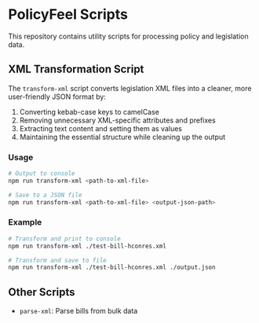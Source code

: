 # PolicyFeel Scripts

This repository contains utility scripts for processing policy and legislation data.

## XML Transformation Script

The `transform-xml` script converts legislation XML files into a cleaner, more user-friendly JSON format by:

1. Converting kebab-case keys to camelCase
2. Removing unnecessary XML-specific attributes and prefixes
3. Extracting text content and setting them as values
4. Maintaining the essential structure while cleaning up the output

### Usage

```bash
# Output to console
npm run transform-xml <path-to-xml-file>

# Save to a JSON file
npm run transform-xml <path-to-xml-file> <output-json-path>
```

### Example

```bash
# Transform and print to console
npm run transform-xml ./test-bill-hconres.xml

# Transform and save to file
npm run transform-xml ./test-bill-hconres.xml ./output.json
```

## Other Scripts

- `parse-xml`: Parse bills from bulk data
